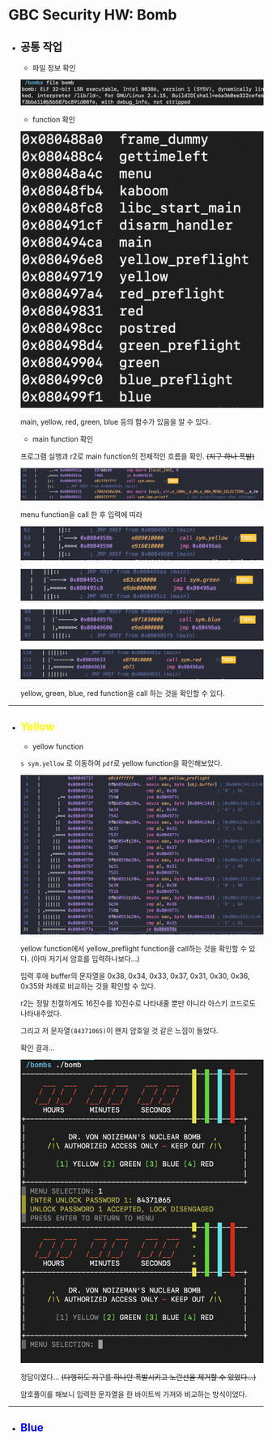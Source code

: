 # GBC Security HW: Bomb

- ## 공통 작업 
    - 파일 정보 확인 

    ![1](common/1.png)

    - function 확인 

    ![2](common/2.png)

    main, yellow, red, green, blue 등의 함수가 있음을 알 수 있다. 

    - main function 확인 

    프로그램 실행과 r2로 main function의 전체적인 흐름을 확인. ~~(지구 하나 폭발)~~

    ![3](common/3.png)

    menu function을 call 한 후 입력에 띠라 

    ![4](common/4.png)

    ![5](common/5.png)

    ![6](common/6.png)

    ![7](common/7.png)

    yellow, green, blue, red function을 call 하는 것을 확인할 수 있다. 

---

- <h2 style="color:yellow;">Yellow</h2>

    - yellow function 

    `s sym.yellow` 로 이동하여 `pdf`로 yellow function을 확인해보았다. 

    ![1](yellow/1.png)

    yellow function에서 yellow_preflight function을 call하는 것을 확인할 수 있다. (아마 저기서 암호를 입력하나보다...)

    입력 후에 buffer의 문자열을 0x38, 0x34, 0x33, 0x37, 0x31, 0x30, 0x36, 0x35와 차례로 비교하는 것을 확인할 수 있다. 

    r2는 정말 친절하게도 16진수를 10진수로 나타내줄 뿐만 아니라 아스키 코드로도 나타내주었다. 

    그리고 저 문자열`(84371065)`이 왠지 암호일 것 같은 느낌이 들었다. 

    확인 결과...
    
    ![2](yellow/2.png)

    정답이였다... ~~(다행히도 지구를 하나만 폭발시키고 노란선을 제거할 수 있었다...)~~

    암호풀이를 해보니 입력한 문자열을 한 바이트씩 가져와 비교하는 방식이었다. 

---

- <h2 style="color:blue;">Blue </h2>    
